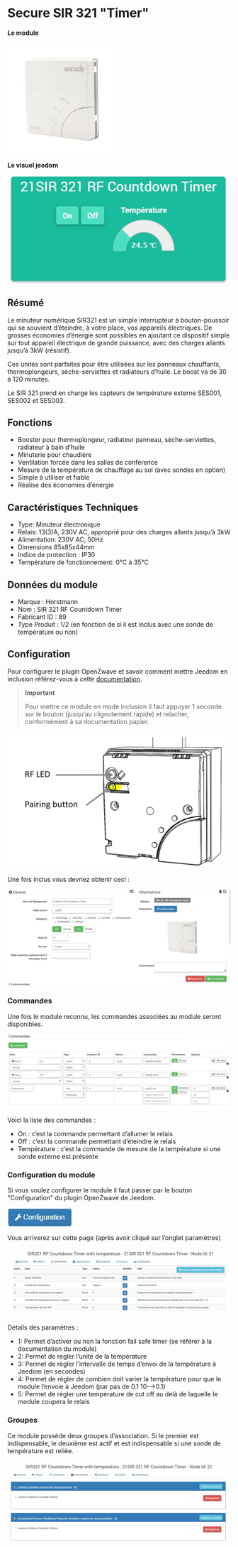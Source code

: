 # Secure SIR 321 "Timer"

**Le module**

![module](images/secure.sir321/module.jpg)

**Le visuel jeedom**

![vuedefaut1](images/secure.sir321/vuedefaut1.jpg)

Résumé
------

Le minuteur numérique SIR321 est un simple interrupteur à bouton-poussoir qui se souvient d’éteindre, à votre place, vos appareils électriques. De grosses économies d’énergie sont possibles en ajoutant ce dispositif simple sur tout appareil électrique de grande puissance, avec des charges allants jusqu’à 3kW (résistif).

Ces unités sont parfaites pour être utilisées sur les panneaux chauffants, thermoplongeurs, sèche-serviettes et radiateurs d’huile. Le boost va de 30 à 120 minutes.

Le SIR 321 prend en charge les capteurs de température externe SES001, SES002 et SES003.

Fonctions
---------

-   Booster pour thermoplongeur, radiateur panneau, sèche-serviettes, radiateur à bain d’huile
-   Minuterie pour chaudière
-   Ventilation forcée dans les salles de conférence
-   Mesure de la température de chauffage au sol (avec sondes en option)
-   Simple à utiliser et fiable
-   Réalise des économies d’énergie

Caractéristiques Techniques
---------------------------

-   Type: Minuteur électronique
-   Relais: 13(3)A, 230V AC, approprié pour des charges allants jusqu’à 3kW
-   Alimentation: 230V AC, 50Hz
-   Dimensions 85x85x44mm
-   Indice de protection : IP30
-   Température de fonctionnement: 0°C à 35°C

Données du module
-----------------

-   Marque : Horstmann
-   Nom : SIR 321 RF Countdown Timer
-   Fabricant ID : 89
-   Type Produit : 1/2 (en fonction de si il est inclus avec une sonde de température ou non)

Configuration
-------------

Pour configurer le plugin OpenZwave et savoir comment mettre Jeedom en inclusion référez-vous à cette [documentation](https://doc.jeedom.com/fr_FR/plugins/automation%20protocol/openzwave/).
> **Important**
>
> Pour mettre ce module en mode inclusion il faut appuyer 1 seconde sur le bouton (jusqu’au clignotement rapide) et relacher, conformément à sa documentation papier.

![inclusion](images/secure.sir321/inclusion.jpg)

Une fois inclus vous devriez obtenir ceci :

![Plugin Zwave](images/secure.sir321/information.jpg)

### Commandes

Une fois le module reconnu, les commandes associées au module seront disponibles.

![Commandes](images/secure.sir321/commandes.jpg)

Voici la liste des commandes :

-   On : c’est la commande permettant d’allumer le relais
-   Off : c’est la commande permettant d’éteindre le relais
-   Température : c’est la commande de mesure de la température si une sonde externe est présente

### Configuration du module

Si vous voulez configurer le module il faut passer par le bouton "Configuration" du plugin OpenZwave de Jeedom.

![Configuration plugin Zwave](images/plugin/bouton_configuration.jpg)

Vous arriverez sur cette page (après avoir cliqué sur l’onglet paramètres)

![Config1](images/secure.sir321/config1.jpg)

Détails des paramètres :

-   1: Permet d’activer ou non la fonction fail safe timer (se référer à la documentation du module)
-   2: Permet de régler l’unité de la température
-   3: Permet de régler l’intervalle de temps d’envoi de la température à Jeedom (en secondes)
-   4: Permet de régler de combien doit varier la température pour que le module l’envoie à Jeedom (par pas de 0.1 10-→0.1)
-   5: Permet de régler une température de cut off au delà de laquelle le module coupera le relais

### Groupes

Ce module possède deux groupes d’association. Si le premier est indispensable, le deuxième est actif et est indispensable si une sonde de température est reliée.

![Groupe](images/secure.sir321/groupe.jpg)
